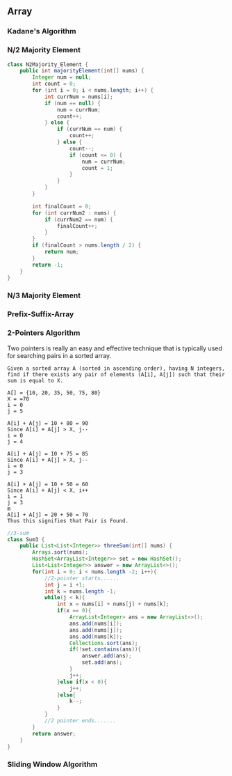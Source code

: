 ## Array

### Kadane's Algorithm

### N/2 Majority Element 

```java
class N2Majority_Element {
    public int majorityElement(int[] nums) {
        Integer num = null;
        int count = 0;
        for (int i = 0; i < nums.length; i++) {
            int currNum = nums[i];
            if (num == null) {
                num = currNum;
                count++;
            } else {
                if (currNum == num) {
                    count++;
                } else {
                    count--;
                    if (count <= 0) {
                        num = currNum;
                        count = 1;
                    }
                }
            }
        }

        int finalCount = 0;
        for (int currNum2 : nums) {
            if (currNum2 == num) {
                finalCount++;
            }
        }
        if (finalCount > nums.length / 2) {
            return num;
        }
        return -1;
    }
}

```
### N/3 Majority Element
### Prefix-Suffix-Array
### 2-Pointers Algorithm
Two pointers is really an easy and effective technique that is typically used for searching pairs in a sorted array.  

    Given a sorted array A (sorted in ascending order), having N integers, find if there exists any pair of elements (A[i], A[j]) such that their sum is equal to X.  
        
```
A[] = {10, 20, 35, 50, 75, 80}
X = =70
i = 0
j = 5

A[i] + A[j] = 10 + 80 = 90
Since A[i] + A[j] > X, j--
i = 0
j = 4

A[i] + A[j] = 10 + 75 = 85
Since A[i] + A[j] > X, j--
i = 0
j = 3

A[i] + A[j] = 10 + 50 = 60
Since A[i] + A[j] < X, i++
i = 1
j = 3
m
A[i] + A[j] = 20 + 50 = 70
Thus this signifies that Pair is Found.
```
```java
//3-sum
class Sum3 {
    public List<List<Integer>> threeSum(int[] nums) {
        Arrays.sort(nums);
        HashSet<ArrayList<Integer>> set = new HashSet();
        List<List<Integer>> answer = new ArrayList<>();
        for(int i = 0; i < nums.length -2; i++){
            //2-pointer starts......
            int j = i +1;
            int k = nums.length -1;
            while(j < k){
                int x = nums[i] + nums[j] + nums[k];
                if(x == 0){
                    ArrayList<Integer> ans = new ArrayList<>();
                    ans.add(nums[i]);
                    ans.add(nums[j]);
                    ans.add(nums[k]);
                    Collections.sort(ans);
                    if(!set.contains(ans)){
                        answer.add(ans);
                        set.add(ans);
                    }
                    j++;
                }else if(x < 0){
                    j++;
                }else{
                    k--;
                }
            }
            //2 pointer ends.......
        }
        return answer;
    }
}
```
### Sliding Window Algorithm
